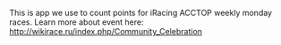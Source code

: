 This is app we use to count points for iRacing ACCTOP weekly monday races.
Learn more about event here: http://wikirace.ru/index.php/Community_Celebration
